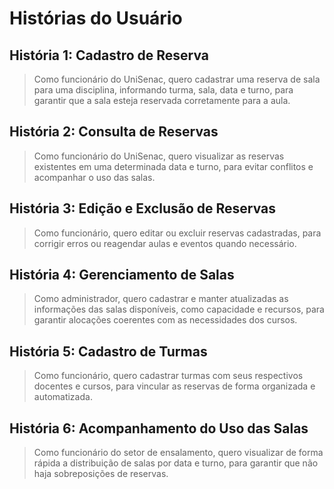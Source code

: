 # Histórias do Usuário

## História 1: Cadastro de Reserva
> Como funcionário do UniSenac, quero cadastrar uma reserva de sala para uma disciplina, informando turma, sala, data e turno, para garantir que a sala esteja reservada corretamente para a aula.

## História 2: Consulta de Reservas
> Como funcionário do UniSenac, quero visualizar as reservas existentes em uma determinada data e turno, para evitar conflitos e acompanhar o uso das salas.

## História 3: Edição e Exclusão de Reservas
> Como funcionário, quero editar ou excluir reservas cadastradas, para corrigir erros ou reagendar aulas e eventos quando necessário.

## História 4: Gerenciamento de Salas
> Como administrador, quero cadastrar e manter atualizadas as informações das salas disponíveis, como capacidade e recursos, para garantir alocações coerentes com as necessidades dos cursos.

## História 5: Cadastro de Turmas
> Como funcionário, quero cadastrar turmas com seus respectivos docentes e cursos, para vincular as reservas de forma organizada e automatizada.

## História 6: Acompanhamento do Uso das Salas
> Como funcionário do setor de ensalamento, quero visualizar de forma rápida a distribuição de salas por data e turno, para garantir que não haja sobreposições de reservas.

